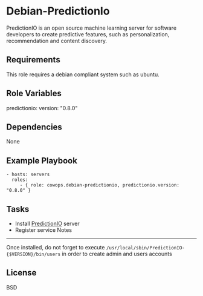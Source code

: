 Debian-PredictionIo
===================

PredictionIO is an open source machine learning server for software developers to create predictive features, such as personalization, recommendation and content discovery.

Requirements
------------

This role requires a debian compliant system such as ubuntu.

Role Variables
--------------

predictionio:
    version: "0.8.0"

Dependencies
------------

None

Example Playbook
----------------

    - hosts: servers
      roles:
         - { role: cowops.debian-predictionio, predictionio.version: "0.8.0" }

Tasks
-----

  - Install [PredictionIO](http://prediction.io/) server
  - Register service
Notes
-----
Once installed, do not forget to execute
`/usr/local/sbin/PredictionIO-{$VERSION}/bin/users`
in order to create admin and users accounts

License
-------

BSD
